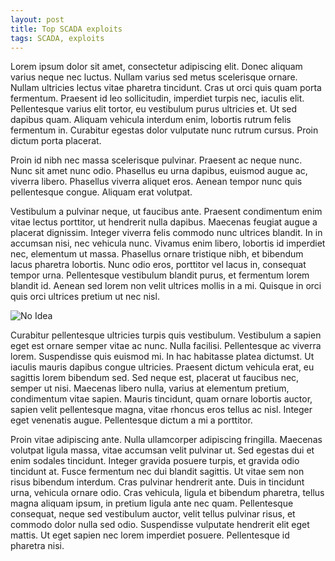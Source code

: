 ```yaml
---
layout: post
title: Top SCADA exploits
tags: SCADA, exploits
---
```


Lorem ipsum dolor sit amet, consectetur adipiscing elit. Donec aliquam varius neque nec luctus. Nullam varius sed metus scelerisque ornare. Nullam ultricies lectus vitae pharetra tincidunt. Cras ut orci quis quam porta fermentum. Praesent id leo sollicitudin, imperdiet turpis nec, iaculis elit. Pellentesque varius elit tortor, eu vestibulum purus ultricies et. Ut sed dapibus quam. Aliquam vehicula interdum enim, lobortis rutrum felis fermentum in. Curabitur egestas dolor vulputate nunc rutrum cursus. Proin dictum porta placerat.

Proin id nibh nec massa scelerisque pulvinar. Praesent ac neque nunc. Nunc sit amet nunc odio. Phasellus eu urna dapibus, euismod augue ac, viverra libero. Phasellus viverra aliquet eros. Aenean tempor nunc quis pellentesque congue. Aliquam erat volutpat.

Vestibulum a pulvinar neque, ut faucibus ante. Praesent condimentum enim vitae lectus porttitor, ut hendrerit nulla dapibus. Maecenas feugiat augue a placerat dignissim. Integer viverra felis commodo nunc ultrices blandit. In in accumsan nisi, nec vehicula nunc. Vivamus enim libero, lobortis id imperdiet nec, elementum ut massa. Phasellus ornare tristique nibh, et bibendum lacus pharetra lobortis. Nunc odio eros, porttitor vel lacus in, consequat tempor urna. Pellentesque vestibulum blandit purus, et fermentum lorem blandit id. Aenean sed lorem non velit ultrices mollis in a mi. Quisque in orci quis orci ultrices pretium ut nec nisl. 

![No Idea](http://goo.gl/yCFFA)

Curabitur pellentesque ultricies turpis quis vestibulum. Vestibulum a sapien eget est ornare semper vitae ac nunc. Nulla facilisi. Pellentesque ac viverra lorem. Suspendisse quis euismod mi. In hac habitasse platea dictumst. Ut iaculis mauris dapibus congue ultricies. Praesent dictum vehicula erat, eu sagittis lorem bibendum sed. Sed neque est, placerat ut faucibus nec, semper ut nisi. Maecenas libero nulla, varius at elementum pretium, condimentum vitae sapien. Mauris tincidunt, quam ornare lobortis auctor, sapien velit pellentesque magna, vitae rhoncus eros tellus ac nisl. Integer eget venenatis augue. Pellentesque dictum a mi a porttitor.

Proin vitae adipiscing ante. Nulla ullamcorper adipiscing fringilla. Maecenas volutpat ligula massa, vitae accumsan velit pulvinar ut. Sed egestas dui et enim sodales tincidunt. Integer gravida posuere turpis, et gravida odio tincidunt at. Fusce fermentum nec dui blandit sagittis. Ut vitae sem non risus bibendum interdum. Cras pulvinar hendrerit ante. Duis in tincidunt urna, vehicula ornare odio. Cras vehicula, ligula et bibendum pharetra, tellus magna aliquam ipsum, in pretium ligula ante nec quam. Pellentesque consequat, neque sed vestibulum auctor, velit tellus pulvinar risus, et commodo dolor nulla sed odio. Suspendisse vulputate hendrerit elit eget mattis. Ut eget sapien nec lorem imperdiet posuere. Pellentesque id pharetra nisi. 